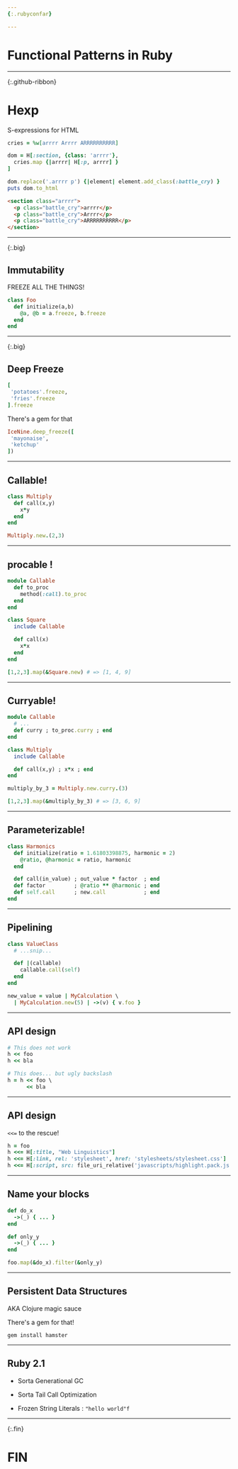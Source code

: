 ```yaml
---
{:.rubyconfar}

---
```


# Functional Patterns in Ruby

---
{:.github-ribbon}


# Hexp

S-expressions for HTML

```ruby
cries = %w[arrrr Arrrr ARRRRRRRRRR]

dom = H[:section, {class: 'arrrr'},
  cries.map {|arrrr| H[:p, arrrr] }
]

dom.replace('.arrrr p') {|element| element.add_class(:battle_cry) }
puts dom.to_html
```

```html
<section class="arrrr">
  <p class="battle_cry">arrrr</p>
  <p class="battle_cry">Arrrr</p>
  <p class="battle_cry">ARRRRRRRRRR</p>
</section>
```

---
{:.big}

## Immutability

FREEZE ALL THE THINGS!

```ruby
class Foo
  def initialize(a,b)
    @a, @b = a.freeze, b.freeze
  end
end
```

---
{:.big}

## Deep Freeze

```ruby
[
 'potatoes'.freeze,
 'fries'.freeze
].freeze
```

There's a gem for that

```ruby
IceNine.deep_freeze([
 'mayonaise',
 'ketchup'
])
```

---

## Callable!

```ruby
class Multiply
  def call(x,y)
    x*y
  end
end

Multiply.new.(2,3)
```

---

## procable !

```ruby
module Callable
  def to_proc
    method(:call).to_proc
  end
end

class Square
  include Callable

  def call(x)
    x*x
  end
end

[1,2,3].map(&Square.new) # => [1, 4, 9]
```

---

## Curryable!

```ruby
module Callable
  # ...
  def curry ; to_proc.curry ; end
end

class Multiply
  include Callable

  def call(x,y) ; x*x ; end
end

multiply_by_3 = Multiply.new.curry.(3)

[1,2,3].map(&multiply_by_3) # => [3, 6, 9]
```

---

## Parameterizable!

```ruby
class Harmonics
  def initialize(ratio = 1.61803398875, harmonic = 2)
    @ratio, @harmonic = ratio, harmonic
  end

  def call(in_value) ; out_value * factor  ; end
  def factor         ; @ratio ** @harmonic ; end
  def self.call      ; new.call            ; end
end
```

---

## Pipelining

``` ruby
class ValueClass
  # ...snip...

  def |(callable)
    callable.call(self)
  end
end
```

```ruby
new_value = value | MyCalculation \
  | MyCalculation.new(5) | ->(v) { v.foo }
```

---

## API design

```ruby
# This does not work
h << foo
h << bla
```

```ruby
# This does... but ugly backslash
h = h << foo \
      << bla
```

---

## API design

`<<=` to the rescue!

```ruby
h = foo
h <<= H[:title, "Web Linguistics"]
h <<= H[:link, rel: 'stylesheet', href: 'stylesheets/stylesheet.css']
h <<= H[:script, src: file_uri_relative('javascripts/highlight.pack.js')]
```

---

## Name your blocks

``` ruby
def do_x
  ->(_) { ... }
end

def only_y
  ->(_) { ... }
end

foo.map(&do_x).filter(&only_y)
```

---

## Persistent Data Structures

AKA Clojure magic sauce

There's a gem for that!

```
gem install hamster
```

---

## Ruby 2.1

* Sorta Generational GC

* Sorta Tail Call Optimization

* Frozen String Literals : `"hello world"f`

---
{:.fin}

# FIN

